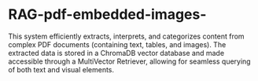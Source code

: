# RAG-pdf-embedded-images-
This system efficiently extracts, interprets, and categorizes content from complex PDF documents (containing text, tables, and images). The extracted data is stored in a ChromaDB vector database and made accessible through a MultiVector Retriever, allowing for seamless querying of both text and visual elements.
